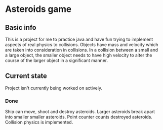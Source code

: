 # Asteroids game

## Basic info
This is a project for me to practice java and have fun trying to implement aspects of real physics to collisions. Objects have mass and velocity which are taken into consideration in collisions. In a collision between a small and a large object, the smaller object needs to have high velocity to alter the course of the larger object in a significant manner.

## Current state
Project isn't currently being worked on actively.

### Done
Ship can move, shoot and destroy asteroids.
Larger asteroids break apart into smaller smaller asteroids.
Point counter counts destroyed asteroids.
Collision physics is implemented.


